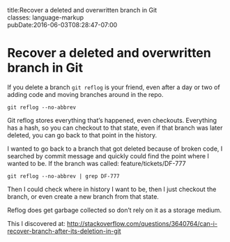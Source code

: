 title:Recover a deleted and overwritten branch in Git\
classes: language-markup\
pubDate:2016-06-03T08:28:47-07:00

Recover a deleted and overwritten branch in Git
===============================================

If you delete a branch `git reflog` is your friend, even after a day or two of adding code and moving branches around in the repo.

    git reflog --no-abbrev

Git reflog stores everything that’s happened, even checkouts. Everything has a hash, so you can checkout to that state, even if that branch was later deleted, you can go back to that point in the history.

I wanted to go back to a branch that got deleted because of broken code, I searched by commit message and quickly could find the point where I wanted to be. If the branch was called: feature/tickets/DF-777

    git reflog --no-abbrev | grep DF-777

Then I could check where in history I want to be, then I just checkout the branch, or even create a new branch from that state.

Reflog does get garbage collected so don’t rely on it as a storage medium.

This I discovered at: http://stackoverflow.com/questions/3640764/can-i-recover-branch-after-its-deletion-in-git
